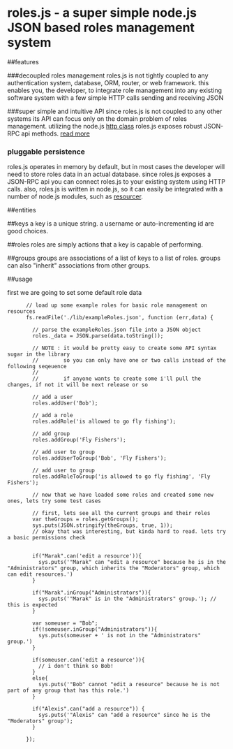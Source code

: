 
# roles.js - a super simple node.js JSON based roles management system

##features

###decoupled roles management
roles.js is not tightly coupled to any authentication system, database, ORM, router, or web framework. this enables you, the developer, to integrate role management into any existing software system with a few simple HTTP calls sending and receiving JSON

###super simple and intuitive API
since roles.js is not coupled to any other systems its API can focus only on the domain problem of roles management. utilizing the node.js <a href = "http://nodejs.org/api.html#http-server-152">http class</a> roles.js exposes robust JSON-RPC api methods. <a href = "#API">read more</a>

### pluggable persistence 
roles.js operates in memory by default, but in most cases the developer will need to store roles data in an actual database. since roles.js exposes a JSON-RPC api you can connect roles.js to your existing system using HTTP calls. also, roles.js  is written in node.js, so it can easily be integrated with a number of node.js modules, such as <a href = "http://github.com/cloudhead/resourcer">resourcer</a>.


##entities

##keys
a key is a unique string. a username or auto-incrementing id are good choices.

##roles
roles are simply actions that a key is capable of performing.

##groups
groups are associations of a list of keys to a list of roles. groups can also "inherit" associations from other groups. 

##usage

first we are going to set some default role data




          // load up some example roles for basic role management on resources
          fs.readFile('./lib/exampleRoles.json', function (err,data) {
  
            // parse the exampleRoles.json file into a JSON object
            roles._data = JSON.parse(data.toString());
  
            // NOTE : it would be pretty easy to create some API syntax sugar in the library
            //        so you can only have one or two calls instead of the following seqeuence
            //        
            //        if anyone wants to create some i'll pull the changes, if not it will be next release or so
  
            // add a user
            roles.addUser('Bob');

            // add a role
            roles.addRole('is allowed to go fly fishing');
  
            // add group
            roles.addGroup('Fly Fishers');

            // add user to group
            roles.addUserToGroup('Bob', 'Fly Fishers');

            // add user to group
            roles.addRoleToGroup('is allowed to go fly fishing', 'Fly Fishers');

            // now that we have loaded some roles and created some new ones, lets try some test cases
  
            // first, lets see all the current groups and their roles
            var theGroups = roles.getGroups();
            sys.puts(JSON.stringify(theGroups, true, 1));
            // okay that was interesting, but kinda hard to read. lets try a basic permissions check
  
  
            if("Marak".can('edit a resource')){
              sys.puts('"Marak" can "edit a resource" because he is in the "Administrators" group, which inherits the "Moderators" group, which can edit resources.')
            }
  
            if("Marak".inGroup("Administrators")){
              sys.puts('"Marak" is in the "Administrators" group.'); // this is expected
            }
  
            var someuser = "Bob";
            if(!someuser.inGroup("Administrators")){
              sys.puts(someuser + ' is not in the "Administrators" group.')
            }

            if(someuser.can('edit a resource')){
              // i don't think so Bob!
            }
            else{
              sys.puts('"Bob" cannot "edit a resource" because he is not part of any group that has this role.')
            }
  
            if("Alexis".can("add a resource")) {
              sys.puts('"Alexis" can "add a resource" since he is the "Moderators" group');
            }
  
          });
